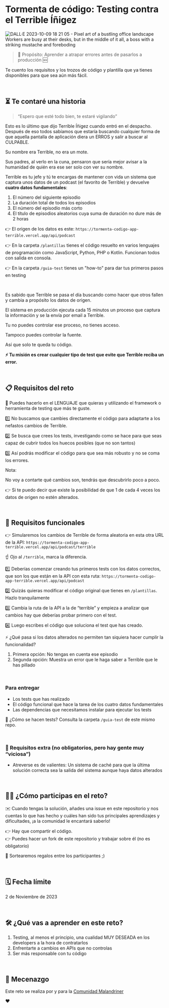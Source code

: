 # Tormenta de código: Testing contra el Terrible Íñigez

![DALL·E 2023-10-09 18 21 05 - Pixel art of a bustling office landscape  Workers are busy at their desks, but in the middle of it all, a boss with a striking mustache and foreboding](https://github.com/webreactiva-devs/testing-contra-terrible-inigez/assets/1122071/6b4291d5-b64c-4bb2-b9ba-2b306c09ee96)


> 🎯 Propósito: Aprender a atrapar errores antes de pasarlos a producción 🆕

Te cuento los requisitos y los trozos de código y plantilla que ya tienes disponibles para que sea aún más fácil.

‎
‎

## ⏳ Te contaré una historia

> “Espero que esté todo bien, te estaré vigilando”

Esto es lo último que dijo Terrible Íñigez cuando entró en el despacho. Después de eso todos sabíamos que estaría buscando cualquier forma de que aquella pantalla de aplicación diera un ERROS y salir a buscar al CULPABLE.

Su nombre era Terrible, no era un mote.

Sus padres, al verlo en la cuna, pensaron que sería mejor avisar a la humanidad de quién era ese ser solo con ver su nombre.

Terrible es tu jefe y tú te encargas de mantener con vida un sistema que captura unos datos de un podcast (el favorito de Terrible) y devuelve **cuatro datos fundamentales**:

1. El número del siguiente episodio
2. La duración total de todos los episodios
3. El número del episodio más corto
4. El título de episodios aleatorios cuya suma de duración no dure más de 2 horas

👉 El origen de los datos es este:  `https://tormenta-codigo-app-terrible.vercel.app/api/podcast`

👉 En la carpeta `/plantillas` tienes el código resuelto en varios lenguajes de programación como JavaScript, Python, PHP o Kotlin. Funcionan todos con salida en consola.

👉 En la carpeta `/guia-test` tienes un "how-to" para dar tus primeros pasos en testing



‎
‎



Es sabido que Terrible se pasa el día buscando como hacer que otros fallen y cambia a propósito los datos de origen.

El sistema en producción ejecuta cada 15 minutos un proceso que captura la información y se la envía por email a Terrible.

Tu no puedes controlar ese proceso, no tienes acceso. 

Tampoco puedes controlar la fuente.

Así que solo te queda tu código.

**⚡️ Tu misión es crear cualquier tipo de test que evite que Terrible reciba un error.**

‎
‎

## 📋 Requisitos del reto


🚨 Puedes hacerlo en el LENGUAJE que quieras y utilizando el framework o herramienta de testing que más te guste.

1️⃣ No buscamos que cambies directamente el código para adaptarte a los nefastos cambios de Terrible.

2️⃣ Se busca que crees los tests, investigando como se hace para que seas capaz de cubrir todos los huecos posibles (que no son tantos)

3️⃣ Así podrás modificar el código para que sea más robusto y no se coma los errores.

Nota:

No voy a contarte qué cambios son, tendrás que descubrirlo poco a poco. 

👉 Si te puedo decir que existe la posibilidad de que 1 de cada 4 veces los datos de origen no estén alterados.

‎
‎

## 🎲 Requisitos funcionales

👉 Simularemos los cambios de Terrible de forma aleatoria en esta otra URL de la API:  `https://tormenta-codigo-app-terrible.vercel.app/api/podcast/terrible`

☝️ Ojo al `/terrible`, marca la diferencia.

1️⃣ Deberías comenzar creando tus primeros tests con los datos correctos, que son los que están en la API con esta ruta: `https://tormenta-codigo-app-terrible.vercel.app/api/podcast`

2️⃣ Quizás quieras modificar el código original que tienes en `/plantillas`. Hazlo tranquilamente

3️⃣ Cambia la ruta de la API a la de “terrible” y empieza a analizar que cambios hay que deberías probar primero con el test. 

4️⃣ Luego escribes el código que soluciona el test que has creado.

⚡️ ¿Qué pasa si los datos alterados no permiten tan siquiera hacer cumplir la funcionalidad? 
1. Primera opción: No tengas en cuenta ese episodio
2. Segunda opción: Muestra un error que le haga saber a Terrible que le has pillado

‎

### Para entregar

- Los tests que has realizado
- El código funcional que hace la tarea de los cuatro datos fundamentales 
- Las dependencias que necesitamos instalar para ejecutar los tests

📝 ‎¿Cómo se hacen tests? Consulta la carpeta `/guia-test` de este mismo repo.

‎



### 🌟 Requisitos extra (no obligatorios, pero hay gente muy “viciosa”)  

- Atreverse es de valientes: Un sistema de caché para que la última solución correcta sea la salida del sistema aunque haya datos alterados

‎
‎

## 👩‍💻 ¿Cómo participas en el reto?

✉️ Cuando tengas la solución, añades una issue en este repositorio y nos cuentas lo que has hecho y cuáles han sido tus principales aprendizajes y dificultades, ¡a la comunidad le encantará saberlo!

👉 Hay que compartir el código.  
👉 Puedes hacer un fork de este repositorio y trabajar sobre él (no es obligatorio)

🎁 Sortearemos regalos entre los participantes ;)  

‎
‎


## 🗓️ Fecha límite

2 de Noviembre de 2023

‎
‎

## 🛠️ ¿Qué vas a aprender en este reto?


1. Testing, al menos el principio, una cualidad MUY DESEADA en los developers a la hora de contratarlos
2. Enfrentarte a cambios en APIs que no controlas
3. Ser más responsable con tu código

‎
‎

## 🤗 Mecenazgo
Este reto se realiza por y para la [Comunidad Malandriner](https://webreactiva.com/comunidad)

❤️
